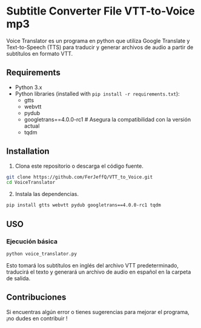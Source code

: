 # Subtitle Converter File VTT-to-Voice mp3

Voice Translator es un programa en python que utiliza Google Translate y Text-to-Speech (TTS) para traducir y generar archivos de audio a partir de subtítulos en formato VTT.

## Requirements

- Python 3.x
- Python libraries (installed with `pip install -r requirements.txt`):
  - gtts
  - webvtt
  - pydub
  - googletrans==4.0.0-rc1  # Asegura la compatibilidad con la versión actual
  - tqdm

## Installation

1. Clona este repositorio o descarga el código fuente.

```bash
git clone https://github.com/FerJeffQ/VTT_to_Voice.git
cd VoiceTranslator
```

2. Instala las dependencias.

```bash
pip install gtts webvtt pydub googletrans==4.0.0-rc1 tqdm
```

## USO
### Ejecución básica
```bash
python voice_translator.py

```

Esto tomará los subtítulos en inglés del archivo VTT predeterminado, traducirá el texto y generará un archivo de audio en español en la carpeta de salida.

## Contribuciones
Si encuentras algún error o tienes sugerencias para mejorar el programa, ¡no dudes en contribuir !
